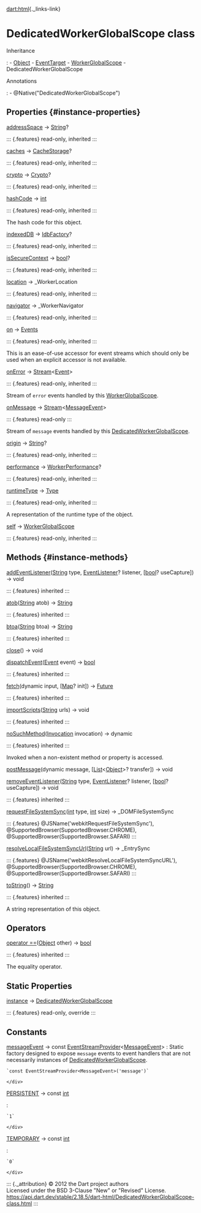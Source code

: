[dart:html](../dart-html/dart-html-library){._links-link}

DedicatedWorkerGlobalScope class
================================

Inheritance

:   -   [Object](../dart-core/object-class)
    -   [EventTarget](eventtarget-class)
    -   [WorkerGlobalScope](workerglobalscope-class)
    -   DedicatedWorkerGlobalScope

Annotations

:   -   \@Native(\"DedicatedWorkerGlobalScope\")

Properties {#instance-properties}
----------

[addressSpace](workerglobalscope/addressspace) →
[String](../dart-core/string-class)?

::: {.features}
read-only, inherited
:::

[caches](workerglobalscope/caches) → [CacheStorage](cachestorage-class)?

::: {.features}
read-only, inherited
:::

[crypto](workerglobalscope/crypto) → [Crypto](crypto-class)?

::: {.features}
read-only, inherited
:::

[hashCode](../dart-core/object/hashcode) → [int](../dart-core/int-class)

::: {.features}
read-only, inherited
:::

The hash code for this object.

[indexedDB](workerglobalscope/indexeddb) →
[IdbFactory](../dart-indexed_db/idbfactory-class)?

::: {.features}
read-only, inherited
:::

[isSecureContext](workerglobalscope/issecurecontext) →
[bool](../dart-core/bool-class)?

::: {.features}
read-only, inherited
:::

[location](workerglobalscope/location) → \_WorkerLocation

::: {.features}
read-only, inherited
:::

[navigator](workerglobalscope/navigator) → \_WorkerNavigator

::: {.features}
read-only, inherited
:::

[on](eventtarget/on) → [Events](events-class)

::: {.features}
read-only, inherited
:::

This is an ease-of-use accessor for event streams which should only be
used when an explicit accessor is not available.

[onError](workerglobalscope/onerror) →
[Stream](../dart-async/stream-class)\<[Event](event-class)\>

::: {.features}
read-only, inherited
:::

Stream of `error` events handled by this
[WorkerGlobalScope](workerglobalscope-class).

[onMessage](dedicatedworkerglobalscope/onmessage) →
[Stream](../dart-async/stream-class)\<[MessageEvent](messageevent-class)\>

::: {.features}
read-only
:::

Stream of `message` events handled by this
[DedicatedWorkerGlobalScope](dedicatedworkerglobalscope-class).

[origin](workerglobalscope/origin) →
[String](../dart-core/string-class)?

::: {.features}
read-only, inherited
:::

[performance](workerglobalscope/performance) →
[WorkerPerformance](workerperformance-class)?

::: {.features}
read-only, inherited
:::

[runtimeType](../dart-core/object/runtimetype) →
[Type](../dart-core/type-class)

::: {.features}
read-only, inherited
:::

A representation of the runtime type of the object.

[self](workerglobalscope/self) →
[WorkerGlobalScope](workerglobalscope-class)

::: {.features}
read-only, inherited
:::

Methods {#instance-methods}
-------

[addEventListener](eventtarget/addeventlistener)([String](../dart-core/string-class)
type, [EventListener](eventlistener)? listener,
\[[bool](../dart-core/bool-class)? useCapture\]) → void

::: {.features}
inherited
:::

[atob](workerglobalscope/atob)([String](../dart-core/string-class) atob)
→ [String](../dart-core/string-class)

::: {.features}
inherited
:::

[btoa](workerglobalscope/btoa)([String](../dart-core/string-class) btoa)
→ [String](../dart-core/string-class)

::: {.features}
inherited
:::

[close](dedicatedworkerglobalscope/close)() → void

[dispatchEvent](eventtarget/dispatchevent)([Event](event-class) event) →
[bool](../dart-core/bool-class)

::: {.features}
inherited
:::

[fetch](workerglobalscope/fetch)(dynamic input,
\[[Map](../dart-core/map-class)? init\]) →
[Future](../dart-async/future-class)

::: {.features}
inherited
:::

[importScripts](workerglobalscope/importscripts)([String](../dart-core/string-class)
urls) → void

::: {.features}
inherited
:::

[noSuchMethod](../dart-core/object/nosuchmethod)([Invocation](../dart-core/invocation-class)
invocation) → dynamic

::: {.features}
inherited
:::

Invoked when a non-existent method or property is accessed.

[postMessage](dedicatedworkerglobalscope/postmessage)(dynamic message,
\[[List](../dart-core/list-class)\<[Object](../dart-core/object-class)\>?
transfer\]) → void

[removeEventListener](eventtarget/removeeventlistener)([String](../dart-core/string-class)
type, [EventListener](eventlistener)? listener,
\[[bool](../dart-core/bool-class)? useCapture\]) → void

::: {.features}
inherited
:::

[requestFileSystemSync](dedicatedworkerglobalscope/requestfilesystemsync)([int](../dart-core/int-class)
type, [int](../dart-core/int-class) size) → \_DOMFileSystemSync

::: {.features}
\@JSName(\'webkitRequestFileSystemSync\'),
\@SupportedBrowser(SupportedBrowser.CHROME),
\@SupportedBrowser(SupportedBrowser.SAFARI)
:::

[resolveLocalFileSystemSyncUrl](dedicatedworkerglobalscope/resolvelocalfilesystemsyncurl)([String](../dart-core/string-class)
url) → \_EntrySync

::: {.features}
\@JSName(\'webkitResolveLocalFileSystemSyncURL\'),
\@SupportedBrowser(SupportedBrowser.CHROME),
\@SupportedBrowser(SupportedBrowser.SAFARI)
:::

[toString](../dart-core/object/tostring)() →
[String](../dart-core/string-class)

::: {.features}
inherited
:::

A string representation of this object.

Operators
---------

[operator
==](../dart-core/object/operator_equals)([Object](../dart-core/object-class)
other) → [bool](../dart-core/bool-class)

::: {.features}
inherited
:::

The equality operator.

Static Properties
-----------------

[instance](dedicatedworkerglobalscope/instance) →
[DedicatedWorkerGlobalScope](dedicatedworkerglobalscope-class)

::: {.features}
read-only, override
:::

Constants
---------

[messageEvent](dedicatedworkerglobalscope/messageevent-constant) → const [EventStreamProvider](eventstreamprovider-class)\<[MessageEvent](messageevent-class)\>
:   Static factory designed to expose `message` events to event handlers
    that are not necessarily instances of
    [DedicatedWorkerGlobalScope](dedicatedworkerglobalscope-class).
    <div>

    `const EventStreamProvider<MessageEvent>('message')`

    </div>

[PERSISTENT](dedicatedworkerglobalscope/persistent-constant) → const [int](../dart-core/int-class)

:   <div>

    `1`

    </div>

[TEMPORARY](dedicatedworkerglobalscope/temporary-constant) → const [int](../dart-core/int-class)

:   <div>

    `0`

    </div>

::: {._attribution}
© 2012 the Dart project authors\
Licensed under the BSD 3-Clause \"New\" or \"Revised\" License.\
<https://api.dart.dev/stable/2.18.5/dart-html/DedicatedWorkerGlobalScope-class.html>
:::
